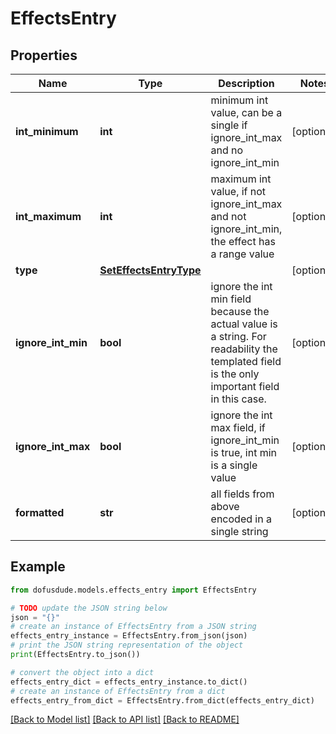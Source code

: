 # EffectsEntry


## Properties

Name | Type | Description | Notes
------------ | ------------- | ------------- | -------------
**int_minimum** | **int** | minimum int value, can be a single if ignore_int_max and no ignore_int_min | [optional] 
**int_maximum** | **int** | maximum int value, if not ignore_int_max and not ignore_int_min, the effect has a range value | [optional] 
**type** | [**SetEffectsEntryType**](SetEffectsEntryType.md) |  | [optional] 
**ignore_int_min** | **bool** | ignore the int min field because the actual value is a string. For readability the templated field is the only important field in this case.  | [optional] 
**ignore_int_max** | **bool** | ignore the int max field, if ignore_int_min is true, int min is a single value | [optional] 
**formatted** | **str** | all fields from above encoded in a single string | [optional] 

## Example

```python
from dofusdude.models.effects_entry import EffectsEntry

# TODO update the JSON string below
json = "{}"
# create an instance of EffectsEntry from a JSON string
effects_entry_instance = EffectsEntry.from_json(json)
# print the JSON string representation of the object
print(EffectsEntry.to_json())

# convert the object into a dict
effects_entry_dict = effects_entry_instance.to_dict()
# create an instance of EffectsEntry from a dict
effects_entry_from_dict = EffectsEntry.from_dict(effects_entry_dict)
```
[[Back to Model list]](../README.md#documentation-for-models) [[Back to API list]](../README.md#documentation-for-api-endpoints) [[Back to README]](../README.md)


